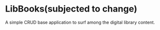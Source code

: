 # LibBooks(subjected to change)

A simple CRUD base application to surf among the digital library content.


